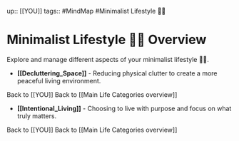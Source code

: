 up:: [[YOU]]
tags:: #MindMap #Minimalist Lifestyle 🧘‍♀️

# Minimalist Lifestyle 🧘‍♀️ Overview

Explore and manage different aspects of your minimalist lifestyle 🧘‍♀️.

- **[[Decluttering_Space]]** - Reducing physical clutter to create a more peaceful living environment.

Back to [[YOU]]
Back to [[Main Life Categories overview]]
- **[[Intentional_Living]]** - Choosing to live with purpose and focus on what truly matters.

Back to [[YOU]]
Back to [[Main Life Categories overview]]

